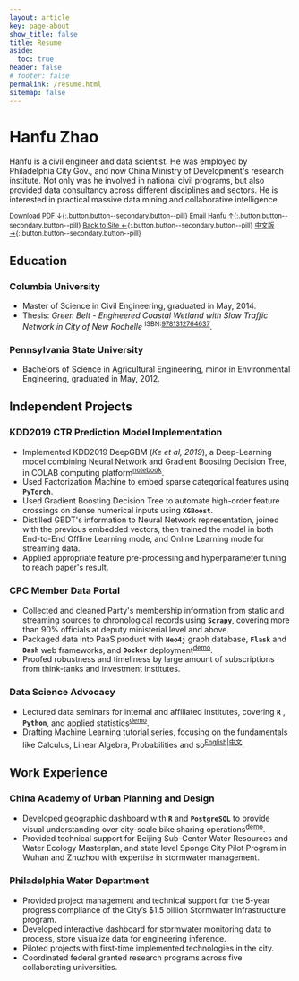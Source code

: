 ```yaml
---
layout: article
key: page-about
show_title: false
title: Resume
aside:
  toc: true
header: false
# footer: false
permalink: /resume.html
sitemap: false
---
```

# Hanfu Zhao

Hanfu is a civil engineer and data scientist. He was employed by Philadelphia City Gov., and now China Ministry of Development's research institute. Not only was he involved in national civil programs, but also provided data consultancy across different disciplines and sectors. He is interested in practical massive data mining and collaborative intelligence.

<sup>[Download PDF ↓](/assets/jianli.pdf){:.button.button--secondary.button--pill} [Email Hanfu ↑](mailto:zhhfu29@gmail.com){:.button.button--secondary.button--pill} [Back to Site ←](/){:.button.button--secondary.button--pill} [中文版 →](/jianli.html){:.button.button--secondary.button--pill}</sup>

## Education

### Columbia University
- Master of Science in Civil Engineering, graduated in May, 2014.
- Thesis: _Green Belt - Engineered Coastal Wetland with Slow Traffic Network in City of New Rochelle_ <sup>ISBN:[9781312764637](http://www.lulu.com/us/en/shop/urban-design-lab/alternative-futures-for-new-rochelle/ebook/product-21958564.html)</sup>.

### Pennsylvania State University
- Bachelors of Science in Agricultural Engineering, minor in Environmental Engineering, graduated in May, 2012.

## Independent Projects

### KDD2019 CTR Prediction Model Implementation
- Implemented KDD2019 DeepGBM (_Ke et al, 2019_), a Deep-Learning model combining Neural Network and Gradient Boosting Decision Tree, in COLAB computing platform<sup>[notebook](/)</sup>.
- Used Factorization Machine to embed sparse categorical features using __`PyTorch`__.
- Used Gradient Boosting Decision Tree to automate high-order feature crossings on dense numerical inputs using __`XGBoost`__.
- Distilled GBDT's information to Neural Network representation, joined with the previous embedded vectors, then trained the model in both End-to-End Offline Learning mode, and Online Learning mode for streaming data.
- Applied appropriate feature pre-processing and hyperparameter tuning to reach paper's result.

### CPC Member Data Portal
- Collected and cleaned Party's membership information from static and streaming sources to chronological records using __`Scrapy`__, covering more than 90% officials at deputy ministerial level and above.
- Packaged data into PaaS product with __`Neo4j`__ graph database, __`Flask`__ and __`Dash`__ web frameworks, and __`Docker`__ deployment<sup>[demo](/)</sup>.
- Proofed robustness and timeliness by large amount of subscriptions from think-tanks and investment institutes.


### Data Science Advocacy
- Lectured data seminars for internal and affiliated institutes, covering __`R`__ , __`Python`__, and applied statistics<sup>[demo](/data/R-Introduction)</sup>.
- Drafting Machine Learning tutorial series, focusing on the fundamentals like Calculus, Linear Algebra, Probabilities and so<sup>[English](https://en.vintageml.com)|[中文](https://zh.vintageml.com)</sup>.

## Work Experience

### China Academy of Urban Planning and Design
- Developed geographic dashboard with __`R`__ and __`PostgreSQL`__ to provide visual understanding over city-scale bike sharing operations<sup>[demo](/)</sup>.
- Provided technical support for Beijing Sub-Center Water Resources and Water Ecology Masterplan, and state level Sponge City Pilot Program in Wuhan and Zhuzhou with expertise in stormwater management.


### Philadelphia Water Department
- Provided project management and technical support for the 5-year progress compliance of the City’s $1.5 billion Stormwater Infrastructure program.
- Developed interactive dashboard for stormwater monitoring data to process, store visualize data for engineering inference.
- Piloted projects with first-time implemented technologies in the city.
- Coordinated federal granted research programs across five collaborating universities. 